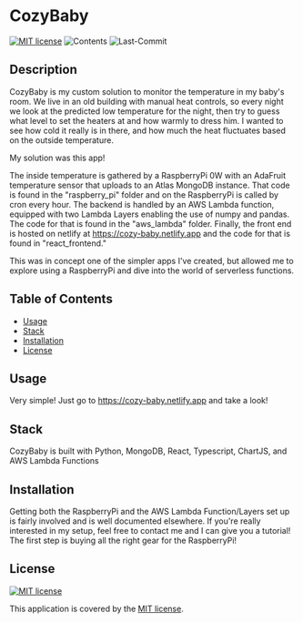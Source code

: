 # CozyBaby
[![MIT license](https://img.shields.io/badge/License-MIT-blue.svg)](https://lbesson.mit-license.org/)
![Contents](https://img.shields.io/github/languages/top/elijah415hz/cozy-baby)
![Last-Commit](https://img.shields.io/github/last-commit/elijah415hz/cozy-baby)

## Description
CozyBaby is my custom solution to monitor the temperature in my baby's room. We live in an old building with manual heat controls, so every night we look at the predicted low temperature for the night, then try to guess what level to set the heaters at and how warmly to dress him. I wanted to see how cold it really is in there, and how much the heat fluctuates based on the outside temperature.

My solution was this app!

The inside temperature is gathered by a RaspberryPi 0W with an AdaFruit temperature sensor that uploads to an Atlas MongoDB instance. That code is found in the "raspberry_pi" folder and on the RaspberryPi is called by cron every hour. The backend is handled by an AWS Lambda function, equipped with two Lambda Layers enabling the use of numpy and pandas. The code for that is found in the "aws_lambda" folder. Finally, the front end is hosted on netlify at https://cozy-baby.netlify.app and the code for that is found in "react_frontend."

This was in concept one of the simpler apps I've created, but allowed me to explore using a RaspberryPi and dive into the world of serverless functions.

## Table of Contents
* [Usage](#Usage)
* [Stack](#Stack)
* [Installation](#Installation)
* [License](#License)

## Usage
Very simple! Just go to https://cozy-baby.netlify.app and take a look!

## Stack
CozyBaby is built with Python, MongoDB, React, Typescript, ChartJS, and AWS Lambda Functions

## Installation
Getting both the RaspberryPi and the AWS Lambda Function/Layers set up is fairly involved and is well documented elsewhere. If you're really interested in my setup, feel free to contact me and I can give you a tutorial! The first step is buying all the right gear for the RaspberryPi! 

## License
[![MIT license](https://img.shields.io/badge/License-MIT-blue.svg)](https://lbesson.mit-license.org/) 

This application is covered by the [MIT license](https://lbesson.mit-license.org/).

